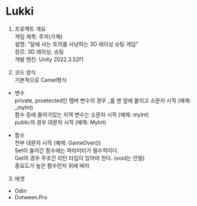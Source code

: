 # Lukki
1. 프로젝트 개요  
게임 제목: 루끼(가제)  
설명: "달에 사는 토끼를 사냥하는 3D 레이싱 슈팅 게임"  
장르: 3D 레이싱, 슈팅  
개발 엔진: Unity 2022.3.52f1    

2. 코드 양식  
기본적으로 Camel형식  
- 변수  
private, proetected인 멤버 변수의 경우 _를 맨 앞에 붙이고 소문자 시작 (예제: _myInt)  
함수 등에 들어가있는 지역 변수는 소문자 시작 (예제: myInt)   
public의 경우 대문자 시작 (예제: MyInt)  

- 함수  
전부 대문자 시작 (예제: GameOver())  
Set이 들어간 함수에는 파라미터가 필수적이다.  
Get의 경우 무조건 리턴 타입이 있어야 한다. (void는 안됨)  
중요도가 높은 함수먼저 위에 배치  

3. 에셋
- Odin  
- Dotween.Pro   
   
